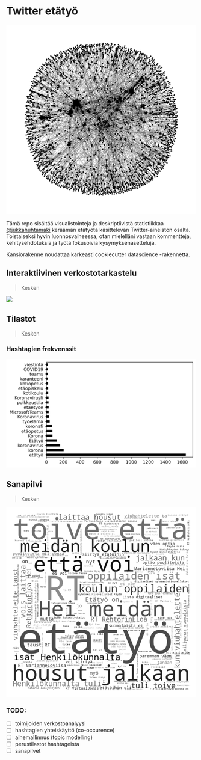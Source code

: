 # Twitter etätyö

![](./results/figures/2020-03-20-network.png)

Tämä repo sisältää visualistointeja ja deskriptiivistä statistiikkaa [@jukkahuhtamaki](https://github.com/jukkahuhtamaki) keräämän etätyötä käsittelevän Twitter-aineiston osalta. Toistaiseksi hyvin luonnosvaiheessa, otan mielelläni vastaan kommentteja, kehitysehdotuksia ja työtä fokusoivia kysymyksenasetteluja.

Kansiorakenne noudattaa karkeasti cookiecutter datascience -rakennetta. 


## Interaktiivinen verkostotarkastelu
> Kesken

![](./results/videos/bokeh_demo.gif)

## Tilastot
> Kesken
### Hashtagien frekvenssit

![](./results/figures/2020-03-21-hashtag-most-used-20-freqs.png)

## Sanapilvi
> Kesken


![](./results/figures/2020-03-21-wordcloud.png)

### TODO:
- [ ] toimijoiden verkostoanalyysi
- [ ] hashtagien yhteiskäyttö (co-occurence)
- [ ] aihemallinnus (topic modelling)
- [ ] perustilastot hashtageista
- [ ] sanapilvet

